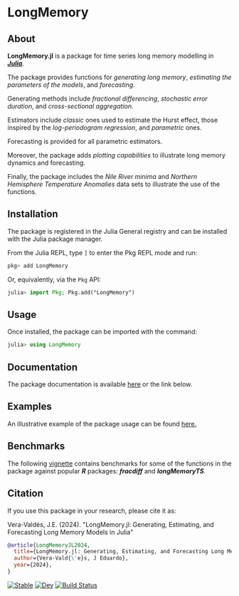 # LongMemory

## About

**LongMemory.jl** is a package for time series long memory modelling in [***Julia***](https://julialang.org/).

The package provides functions for *generating long memory*, *estimating the parameters of the models*, and *forecasting*.

Generating methods include *fractional differencing*, *stochastic error duration*, and *cross-sectional aggregation*.

Estimators include *classic* ones used to estimate the Hurst effect, those inspired by the *log-periodogram regression*, and *parametric* ones.

Forecasting is provided for all parametric estimators.

Moreover, the package adds *plotting capabilities* to illustrate long memory dynamics and forecasting.

Finally, the package includes the *Nile River minima* and *Northern Hemisphere Temperature Anomalies* data sets to illustrate the use of the functions.

## Installation

The package is registered in the Julia General registry and can be installed with the Julia package manager.

From the Julia REPL, type `]` to enter the Pkg REPL mode and run:

```julia
pkg> add LongMemory
```

Or, equivalently, via the `Pkg` API:

```julia
julia> import Pkg; Pkg.add("LongMemory")
```

## Usage

Once installed, the package can be imported with the command:

```julia
julia> using LongMemory
```

## Documentation

The package documentation is available [here](https://everval.github.io/LongMemory.jl/) or the link below.

## Examples

An illustrative example of the package usage can be found [here.](https://everval.github.io/files/LM_notebook_illustration.html)

## Benchmarks

The following [vignette](https://everval.github.io/files/LM_notebook_benchmark.html) contains benchmarks for some of the functions in the package against popular ***R*** packages: ***fracdiff*** and ***longMemoryTS***.

## Citation

If you use this package in your research, please cite it as:

Vera-Valdés, J.E. (2024). "LongMemory.jl: Generating, Estimating, and Forecasting Long Memory Models in Julia"

```bibtex
@article{LongMemoryJL2024,
  title={LongMemory.jl: Generating, Estimating, and Forecasting Long Memory Models in Julia},
  author={Vera-Vald{\'e}s, J Eduardo},
  year={2024},
}
```

[![Stable](https://img.shields.io/badge/docs-stable-blue.svg)](https://everval.github.io/LongMemory.jl/)
[![Dev](https://img.shields.io/badge/docs-dev-blue.svg)](https://everval.github.io/LongMemory.jl/dev/)
[![Build Status](https://github.com/everval/LongMemory.jl/actions/workflows/CI.yml/badge.svg?branch=master)](https://github.com/everval/LongMemory.jl/actions/workflows/CI.yml?query=branch%3Amaster)
